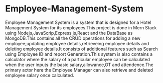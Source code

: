 # Employee-Management-System
Employee Management System is a system that is designed for a Hotel Management System for its employees.This project is done in Mern Stack using Nodejs,JavaScrip,Express js,React and the DataBase as MongoDB.This contains all the CRUD operations for adding a new employee,updating employee details,retrieveing employee details and deleting employee details.It consists of additional features such as Search using Employee ID and report Generation.This system is also contains a calculator where the salary of a particular employee can be calculated when the user inputs the basic salary,allowance,OT and attendence.The primary actor here the Employee Manager can also retrieve and deleted employee salary once calculated.
